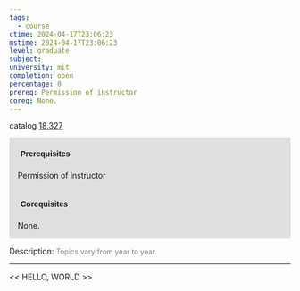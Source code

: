 ```yaml
---
tags:
  - course
ctime: 2024-04-17T23:06:23
mstime: 2024-04-17T23:06:23
level: graduate
subject: 
university: mit
completion: open
percentage: 0
prereq: Permission of instructor
coreq: None.
---
```


catalog [18.327](http://student.mit.edu/catalog/m18a.html#18.327)

<span style="display: block; padding: 15px; background-color: rgb(100, 100, 100, 0.2);"><font id="m_prereq1726_0" style="display: block; font-family: Arial, sans-serif; font-weight: bold; padding: 5px">Prerequisites</font><br><span id="prereq1726_0">Permission of instructor</span></span>
<span style="display: block; padding: 15px; background-color: rgb(100, 100, 100, 0.2);"><font id="m_coreq1726_0" style="display: block; font-family: Arial, sans-serif; font-weight: bold; padding: 5px">Corequisites</font><br><span id="coreq1726_0">None.</span></span>

<font style="">Description:</font>
<font style="color: grey; font-size: 0.8rem;">Topics vary from year to year.</font>



---

<< HELLO, WORLD >>
